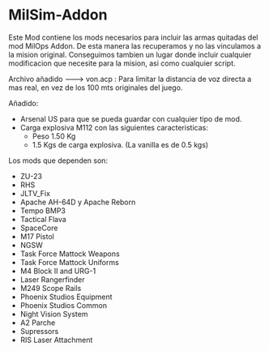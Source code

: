 # MilSim-Addon

Este Mod contiene los mods necesarios para incluir las armas quitadas del mod MilOps Addon. De esta manera las recuperamos y no las vinculamos a la mision original. Conseguimos tambien un lugar donde incluir cualquier modificacion que necesite para la mision, asi como cualquier script.

Archivo añadido ---> von.acp : Para limitar la distancia de voz directa a mas real, en vez de los 100 mts originales del juego.

Añadido:
- Arsenal US para que se pueda guardar con cualquier tipo de mod.
- Carga explosiva M112 con las siguientes caracteristicas:
  - Peso 1.50 Kg
  - 1.5 Kgs de carga explosiva. (La vanilla es de 0.5 kgs) 

Los mods que dependen son:

- ZU-23
- RHS
- JLTV_Fix
- Apache AH-64D y Apache Reborn
- Tempo BMP3
- Tactical Flava
- SpaceCore
- M17 Pistol
- NGSW
- Task Force Mattock Weapons
- Task Force Mattock Uniforms
- M4 Block II and URG-1
- Laser Rangerfinder
- M249 Scope Rails
- Phoenix Studios Equipment
- Phoenix Studios Common
- Night Vision System
- A2 Parche
- Supressors
- RIS Laser Attachment
